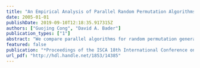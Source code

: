```yaml
---
title: "An Empirical Analysis of Parallel Random Permutation Algorithms on SMPs"
date: 2005-01-01
publishDate: 2019-09-10T12:18:35.917315Z
authors: ["Guojing Cong", "David A. Bader"]
publication_types: ["1"]
abstract: "We compare parallel algorithms for random permutation generation on symmetric multiprocessors (SMPs). Algorithms considered are the sorting-based algorithm, Anderson's shuffling algorithm, the dart-throwing algorithm, and Sanders' algorithm. We investigate the impact of synchronization method, memory access pattern, cost of generating random numbers and other parameters on the performance of the algorithms. Within the range of inputs used and processors employed, Anderson's algorithm is preferable due to its simplicity when random number generation is relatively costly, while Sanders' algorithm has superior performance due to good cache performance when a fast random number generator is available. There is no definite winner across all settings. In fact we predict our new dart-throwing algorithm performs best when synchronization among processors becomes costly and memory access is relatively fast. We also compare the performance of our parallel implementations with the sequential implementation. It is unclear without extensive experimental studies whether fast parallel algorithms beat efficient sequential algorithms due to mismatch between model and architecture. Our implementations achieve speedups up to 6 with 12 processors on the Sun E4500. This work was supported in part by NSF Grants CAREER ACI-00-93039, NSF DBI-0420513, ITR ACI-00- 81404, DEB-99-10123, ITR EIA-01-21377, Biocomplexity DEB-01-20709, and ITR EF/BIO 03-31654; and DARPA Contract NBCH30390004."
featured: false
publication: "*Proceedings of the ISCA 18th International Conference on Parallel and Distributed Computing Systems, September 12-14, 2005 Imperial Palace Hotel, Las Vegas, Nevada, USA*"
url_pdf: "http://hdl.handle.net/1853/14385"
---
```


